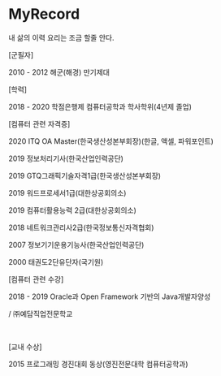 # MyRecord
내 삶의 이력
요리는 조금 할줄 안다.

[군필자]

2010 - 2012 해군(해경) 만기제대

[학력]

2018 - 2020 학점은행제 컴퓨터공학과 학사학위(4년제 졸업)



[컴퓨터 관련 자격증]

2020 ITQ OA Master(한국생산성본부회장)(한글, 액셀, 파워포인트)

2019 정보처리기사(한국산업인력공단)

2019 GTQ그래픽기술자격1급(한국생산성본부회장)

2019 워드프로세서1급(대한상공회의소)

2019 컴퓨터활용능력 2급(대한상공회의소)

2018 네트워크관리사2급(한국정보통신자격협회)

2007 정보기기운용기능사(한국산업인력공단)

2000 태권도2단유단자(국기원)




[컴퓨터 관련 수강]

2018 - 2019 Oracle과 Open Framework 기반의 Java개발자양성 

/ ㈜예담직업전문학교

​

[교내 수상]

2015 프로그래밍 경진대회 동상(영진전문대학 컴퓨터공학과)
